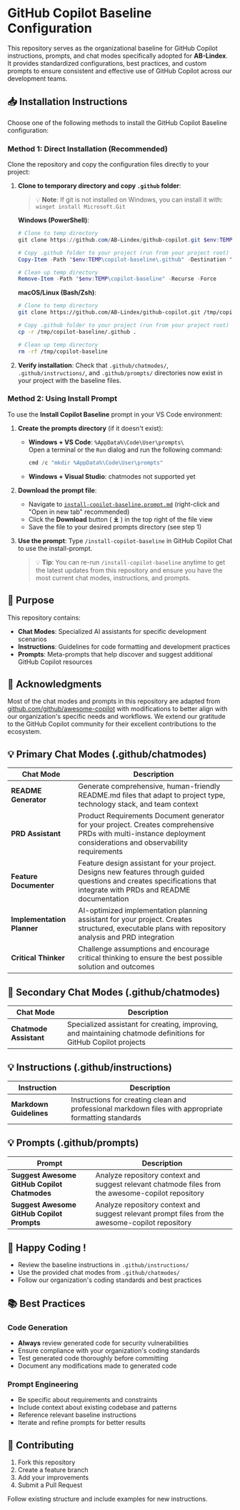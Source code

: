 # GitHub Copilot Baseline Configuration

This repository serves as the organizational baseline for GitHub Copilot instructions, prompts, and chat modes specifically adopted for **AB-Lindex**. It provides standardized configurations, best practices, and custom prompts to ensure consistent and effective use of GitHub Copilot across our development teams.

## 📥 Installation Instructions

Choose one of the following methods to install the GitHub Copilot Baseline configuration:

### Method 1: Direct Installation (Recommended)

Clone the repository and copy the configuration files directly to your project:

1. **Clone to temporary directory and copy `.github` folder**:

   > 💡 **Note**: If git is not installed on Windows, you can install it with: `winget install Microsoft.Git`

   **Windows (PowerShell)**:
   ```powershell
   # Clone to temp directory
   git clone https://github.com/AB-Lindex/github-copilot.git $env:TEMP\copilot-baseline
   
   # Copy .github folder to your project (run from your project root)
   Copy-Item -Path "$env:TEMP\copilot-baseline\.github" -Destination "." -Recurse -Force
   
   # Clean up temp directory
   Remove-Item -Path "$env:TEMP\copilot-baseline" -Recurse -Force
   ```

   **macOS/Linux (Bash/Zsh)**:
   ```bash
   # Clone to temp directory
   git clone https://github.com/AB-Lindex/github-copilot.git /tmp/copilot-baseline
   
   # Copy .github folder to your project (run from your project root)
   cp -r /tmp/copilot-baseline/.github .
   
   # Clean up temp directory
   rm -rf /tmp/copilot-baseline
   ```

2. **Verify installation**: Check that `.github/chatmodes/`, `.github/instructions/`, and `.github/prompts/` directories now exist in your project with the baseline files.

### Method 2: Using Install Prompt

To use the **Install Copilot Baseline** prompt in your VS Code environment:

1. **Create the prompts directory** (if it doesn't exist):
   - **Windows + VS Code**: `%AppData%\Code\User\prompts\`  
     Open a terminal or the `Run` dialog and run the following command:
      ```powershell
      cmd /c "mkdir %AppData%\Code\User\prompts"
      ```
   - **Windows + Visual Studio**: chatmodes not supported yet

2. **Download the prompt file**: 
   - Navigate to [`install-copilot-baseline.prompt.md`](https://github.com/AB-Lindex/github-copilot/blob/main/install-copilot-baseline.prompt.md) (right-click and "Open in new tab" recommended)
   - Click the **Download** button ( **⤓** ) in the top right of the file view
   - Save the file to your desired prompts directory (see step 1)

3. **Use the prompt**: Type `/install-copilot-baseline` in GitHub Copilot Chat to use the install-prompt.

   > 💡 **Tip**: You can re-run `/install-copilot-baseline` anytime to get the latest updates from this repository and ensure you have the most current chat modes, instructions, and prompts.

## 🎯 Purpose

This repository contains:
- **Chat Modes**: Specialized AI assistants for specific development scenarios
- **Instructions**: Guidelines for code formatting and development practices  
- **Prompts**: Meta-prompts that help discover and suggest additional GitHub Copilot resources

## 🙏 Acknowledgments

Most of the chat modes and prompts in this repository are adapted from [github.com/github/awesome-copilot](https://github.com/github/awesome-copilot) with modifications to better align with our organization's specific needs and workflows. We extend our gratitude to the GitHub Copilot community for their excellent contributions to the ecosystem.

## 💡 Primary Chat Modes (.github/chatmodes)

| Chat Mode | Description |
|-----------|-------------|
| **README Generator** | Generate comprehensive, human-friendly README.md files that adapt to project type, technology stack, and team context |
| **PRD Assistant** | Product Requirements Document generator for your project. Creates comprehensive PRDs with multi-instance deployment considerations and observability requirements |
| **Feature Documenter** | Feature design assistant for your project. Designs new features through guided questions and creates specifications that integrate with PRDs and README documentation |
| **Implementation Planner** | AI-optimized implementation planning assistant for your project. Creates structured, executable plans with repository analysis and PRD integration |
| **Critical Thinker** | Challenge assumptions and encourage critical thinking to ensure the best possible solution and outcomes |

## 🔧 Secondary Chat Modes (.github/chatmodes)

| Chat Mode | Description |
|-----------|-------------|
| **Chatmode Assistant** | Specialized assistant for creating, improving, and maintaining chatmode definitions for GitHub Copilot projects |

## 💡 Instructions (.github/instructions)

| Instruction | Description |
|-------------|-------------|
| **Markdown Guidelines** | Instructions for creating clean and professional markdown files with appropriate formatting standards |

## 💡 Prompts (.github/prompts)

| Prompt | Description |
|--------|-------------|
| **Suggest Awesome GitHub Copilot Chatmodes** | Analyze repository context and suggest relevant chatmode files from the awesome-copilot repository |
| **Suggest Awesome GitHub Copilot Prompts** | Analyze repository context and suggest relevant prompt files from the awesome-copilot repository |

## 🚀 Happy Coding !

* Review the baseline instructions in `.github/instructions/`
* Use the provided chat modes from `.github/chatmodes/`
* Follow our organization's coding standards and best practices

## 📚 Best Practices

### Code Generation
- **Always** review generated code for security vulnerabilities
- Ensure compliance with your organization's coding standards
- Test generated code thoroughly before committing
- Document any modifications made to generated code

### Prompt Engineering
- Be specific about requirements and constraints
- Include context about existing codebase and patterns
- Reference relevant baseline instructions
- Iterate and refine prompts for better results

## 🤝 Contributing

1. Fork this repository
2. Create a feature branch
3. Add your improvements
4. Submit a Pull Request

Follow existing structure and include examples for new instructions.
